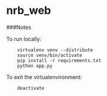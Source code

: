 # nrb_web

###Notes

To run locally:
```
    virtualenv venv --distribute
    source venv/bin/activate
    pip install -r requirements.txt
    python app.py
```

To exit the virtualenvironment:
```
    deactivate
```


